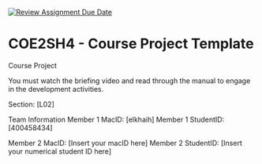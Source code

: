 [![Review Assignment Due Date](https://classroom.github.com/assets/deadline-readme-button-22041afd0340ce965d47ae6ef1cefeee28c7c493a6346c4f15d667ab976d596c.svg)](https://classroom.github.com/a/mLqiHWLE)
# COE2SH4 - Course Project Template
Course Project

You must watch the briefing video and read through the manual to engage in the development activities.


Section: [L02]

Team Information
Member 1 MacID: [elkhaih]
Member 1 StudentID: [400458434]

Member 2 MacID: [Insert your macID here]
Member 2 StudentID: [Insert your numerical student ID here]

